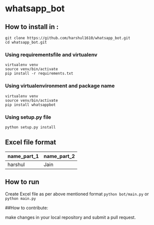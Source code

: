 # whatsapp_bot

## How to install in :
```
git clone https://github.com/harshul1610/whatsapp_bot.git
cd whatsapp_bot.git
```
### Using requirementsfile and virtualenv
```
virtualenv venv
source venv/bin/activate
pip install -r requirements.txt
```
### Using virtualenvironment and package name
```
virtualenv venv
source venv/bin/activate
pip install whatsappbot
```
### Using setup.py file
```python setup.py install```

## Excel file format
| name_part_1 | name_part_2 |
| ----------- | ----------- |
| harshul     | Jain        |

## How to run
Create Excel file as per above mentioned format
```python bot/main.py``` or ```python main.py```

##How to contribute:

make changes in your local repository and submit a pull request.

